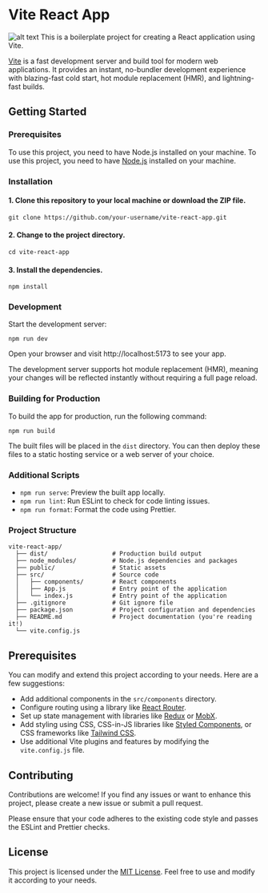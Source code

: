 # Vite React App
![alt text]([http://url/to/img.png](https://images.unsplash.com/photo-1566275529824-cca6d008f3da?ixlib=rb-4.0.3&ixid=MnwxMjA3fDB8MHxzZWFyY2h8NXx8cGhvdG98ZW58MHx8MHx8&w=1000&q=80))
This is a boilerplate project for creating a React application using Vite.

[Vite](https://vitejs.dev/) is a fast development server and build tool for modern web applications. It provides an instant, no-bundler development experience with blazing-fast cold start, hot module replacement (HMR), and lightning-fast builds.

## Getting Started

### Prerequisites

To use this project, you need to have Node.js installed on your machine.
To use this project, you need to have [Node.js](https://nodejs.org/en) installed on your machine.

### Installation

#### 1. Clone this repository to your local machine or download the ZIP file.

```
git clone https://github.com/your-username/vite-react-app.git
```

#### 2. Change to the project directory.

```
cd vite-react-app
```

#### 3. Install the dependencies.

```
npm install
```

### Development

Start the development server:

```
npm run dev
```

Open your browser and visit http://localhost:5173 to see your app.

The development server supports hot module replacement (HMR), meaning your changes will be reflected instantly without requiring a full page reload.

### Building for Production

To build the app for production, run the following command:

```
npm run build
```

The built files will be placed in the `dist` directory. You can then deploy these files to a static hosting service or a web server of your choice.

### Additional Scripts

-   `npm run serve`: Preview the built app locally.
-   `npm run lint`: Run ESLint to check for code linting issues.
-   `npm run format`: Format the code using Prettier.

### Project Structure

```
vite-react-app/
  ├── dist/                  # Production build output
  ├── node_modules/          # Node.js dependencies and packages
  ├── public/                # Static assets
  ├── src/                   # Source code
  │   ├── components/        # React components
  │   ├── App.js             # Entry point of the application
  │   └── index.js           # Entry point of the application
  ├── .gitignore             # Git ignore file
  ├── package.json           # Project configuration and dependencies
  ├── README.md              # Project documentation (you're reading it!)
  └── vite.config.js
```

## Prerequisites

You can modify and extend this project according to your needs. Here are a few suggestions:

-   Add additional components in the `src/components` directory.
-   Configure routing using a library like [React Router](https://reactrouter.com/en/main).
-   Set up state management with libraries like [Redux](https://redux.js.org/) or [MobX](https://mobx.js.org/README.html).
-   Add styling using CSS, CSS-in-JS libraries like [Styled Components](https://styled-components.com/), or CSS frameworks like [Tailwind CSS](https://tailwindcss.com/).
-   Use additional Vite plugins and features by modifying the `vite.config.js` file.

## Contributing

Contributions are welcome! If you find any issues or want to enhance this project, please create a new issue or submit a pull request.

Please ensure that your code adheres to the existing code style and passes the ESLint and Prettier checks.

## License

This project is licensed under the [MIT License](https://opensource.org/license/mit/). Feel free to use and modify it according to your needs.
